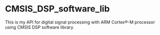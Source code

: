 # CMSIS_DSP_software_lib
This is my API for digital signal processing with ARM Cortex®-M processor using CMSIS DSP software library.

